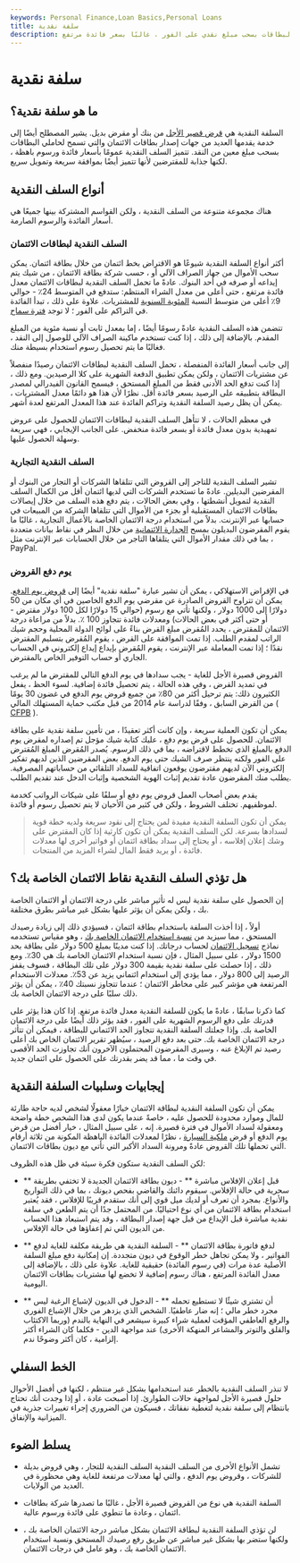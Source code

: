 ```yaml
---
keywords: Personal Finance,Loan Basics,Personal Loans
title: سلفة نقدية
description: السلفة النقدية هي خدمة تقدمها جهات إصدار بطاقات الائتمان والتي تسمح لحاملي البطاقات بسحب مبلغ نقدي على الفور ، غالبًا بسعر فائدة مرتفع.
---
```


# سلفة نقدية
## ما هو سلفة نقدية؟

السلفة النقدية هي [قرض قصير الأجل](/shorttermdebt) من بنك أو مقرض بديل. يشير المصطلح أيضًا إلى خدمة يقدمها العديد من جهات إصدار بطاقات الائتمان والتي تسمح لحاملي البطاقات بسحب مبلغ معين من النقد. تتميز السلف النقدية عمومًا بأسعار فائدة ورسوم باهظة ، لكنها جذابة للمقترضين لأنها تتميز أيضًا بموافقة سريعة وتمويل سريع.

## أنواع السلف النقدية

هناك مجموعة متنوعة من السلف النقدية ، ولكن القواسم المشتركة بينها جميعًا هي أسعار الفائدة والرسوم الصارمة.

### السلف النقدية لبطاقات الائتمان

أكثر أنواع السلفة النقدية شيوعًا هو الاقتراض بخط ائتمان من خلال بطاقة ائتمان. يمكن سحب الأموال من جهاز الصراف الآلي أو ، حسب شركة بطاقة الائتمان ، من شيك يتم إيداعه أو صرفه في أحد البنوك. عادةً ما تحمل السلف النقدية لبطاقات الائتمان معدل فائدة مرتفع ، حتى أعلى من معدل الشراء المنتظم: ستدفع في المتوسط 24٪ - حوالي 9٪ أعلى من متوسط النسبة [المئوية السنوية](/apr) للمشتريات. علاوة على ذلك ، تبدأ الفائدة في التراكم على الفور ؛ لا توجد [فترة سماح](/grace_period).

تتضمن هذه السلف النقدية عادةً رسومًا أيضًا ، إما بمعدل ثابت أو نسبة مئوية من المبلغ المقدم. بالإضافة إلى ذلك ، إذا كنت تستخدم ماكينة الصراف الآلي للوصول إلى النقد ، فغالبًا ما يتم تحصيل رسوم استخدام بسيطة منك.

إلى جانب أسعار الفائدة المنفصلة ، تحمل السلف النقدية لبطاقات الائتمان رصيدًا منفصلاً عن مشتريات الائتمان ، ولكن يمكن تطبيق الدفعة الشهرية على كلا الرصيدين. ومع ذلك ، إذا كنت تدفع الحد الأدنى فقط من المبلغ المستحق ، فيسمح القانون الفيدرالي لمصدر البطاقة بتطبيقه على الرصيد بسعر فائدة أقل. نظرًا لأن هذا هو دائمًا معدل المشتريات ، يمكن أن يظل رصيد السلفة النقدية وتراكم الفائدة عند هذا المعدل المرتفع لعدة أشهر.

في معظم الحالات ، لا تتأهل السلف النقدية لبطاقات الائتمان للحصول على عروض تمهيدية بدون معدل فائدة أو بسعر فائدة منخفض. على الجانب الإيجابي ، فهي سريعة وسهلة الحصول عليها.

### السلف النقدية التجارية

تشير السلف النقدية للتاجر إلى القروض التي تتلقاها الشركات أو التجار من البنوك أو المقرضين البديلين. عادةً ما تستخدم الشركات التي لديها ائتمان أقل من الكمال السلف النقدية لتمويل أنشطتها ، وفي بعض الحالات ، يتم دفع هذه السلف من خلال إيصالات بطاقات الائتمان المستقبلية أو بجزء من الأموال التي تتلقاها الشركة من المبيعات في حسابها عبر الإنترنت. بدلاً من استخدام درجة الائتمان الخاصة بالأعمال التجارية ، غالبًا ما يقوم المقرضون البديلون بمسح [الجدارة الائتمانية](/credit-worthiness) من خلال النظر في نقاط بيانات متعددة ، بما في ذلك مقدار الأموال التي يتلقاها التاجر من خلال الحسابات عبر الإنترنت مثل PayPal.

### يوم دفع القروض

في الإقراض الاستهلاكي ، يمكن أن تشير عبارة "سلفة نقدية" أيضًا إلى [قروض يوم الدفع](/payday-loans). يمكن أن تتراوح القروض الصادرة عن مقرضي يوم الدفع الخاصين في أي مكان من 50 دولارًا إلى 1000 دولار ، ولكنها تأتي مع رسوم (حوالي 15 دولارًا لكل 100 دولار مقترض - أو حتى أكثر في بعض الحالات) ومعدلات فائدة تتجاوز 100 ٪. بدلاً من مراعاة درجة الائتمان للمقترض ، يحدد المُقرض مبلغ القرض بناءً على لوائح الدولة المحلية وحجم شيك الراتب لمقدم الطلب. إذا تمت الموافقة على القرض ، يقوم المُقرض بتسليم المقترض نقدًا ؛ إذا تمت المعاملة عبر الإنترنت ، يقوم المُقرض بإيداع إيداع إلكتروني في الحساب الجاري أو حساب التوفير الخاص بالمقترض.

القروض قصيرة الأجل للغاية - يجب سدادها في يوم الدفع التالي للمقترض ما لم يرغب في تمديد القرض ، وفي هذه الحالة ، يتم تحصيل فائدة إضافية. لسوء الحظ ، يفعل الكثيرون ذلك: يتم ترحيل أكثر من 80٪ من جميع قروض يوم الدفع في غضون 30 يومًا من القرض السابق ، وفقًا لدراسة عام 2014 من قبل مكتب حماية المستهلك المالي ( [CFPB](/consumer-financial-protection-bureau-cfpb) ).

يمكن أن تكون العملية سريعة ، وإن كانت أكثر تعقيدًا ، من تأمين سلفة نقدية على بطاقة الائتمان. للحصول على قرض يوم دفع ، عليك كتابة شيك مؤجل تم إصداره لمقرض يوم الدفع بالمبلغ الذي تخطط لاقتراضه ، بما في ذلك الرسوم. يُصدر المُقرض المبلغ المُقترض على الفور ولكنه ينتظر صرف الشيك حتى يوم الدفع. بعض المقرضين الذين لديهم تفكير إلكتروني الآن لديهم مقترضون يوقعون اتفاقية للسداد التلقائي من حساباتهم المصرفية. يطلب منك المقرضون عادة تقديم إثبات الهوية الشخصية وإثبات الدخل عند تقديم الطلب.

يقدم بعض أصحاب العمل قروض يوم دفع أو سلفًا على شيكات الرواتب كخدمة لموظفيهم. تختلف الشروط ، ولكن في كثير من الأحيان لا يتم تحصيل رسوم أو فائدة.

> يمكن أن تكون السلفة النقدية مفيدة لمن يحتاج إلى نقود سريعة ولديه خطة قوية لسدادها بسرعة. لكن السلف النقدية يمكن أن تكون كارثية إذا كان المقترض على وشك إعلان إفلاسه ، أو يحتاج إلى سداد بطاقة ائتمان أو فواتير أخرى لها معدلات فائدة ، أو يريد فقط المال لشراء المزيد من المنتجات.

>

## هل تؤذي السلف النقدية نقاط الائتمان الخاصة بك؟

إن الحصول على سلفة نقدية ليس له تأثير مباشر على درجة الائتمان أو الائتمان الخاصة بك ، ولكن يمكن أن يؤثر عليها بشكل غير مباشر بطرق مختلفة.

أولاً ، إذا أخذت السلفة باستخدام بطاقة ائتمان ، فسيؤدي ذلك إلى زيادة رصيدك المستحق ، مما سيزيد من [نسبة استخدام الائتمان الخاصة بك](/credit-utilization-rate) ، وهو مقياس تستخدمه نماذج [تسجيل الائتمان](/credit_scoring) لحساب درجاتك. إذا كنت مدينًا بمبلغ 500 دولار على بطاقة بحد 1500 دولار ، على سبيل المثال ، فإن نسبة استخدام الائتمان الخاصة بك هي 30٪. ومع ذلك ، إذا حصلت على سلفة نقدية بقيمة 300 دولار على تلك البطاقة ، فسوف يقفز الرصيد إلى 800 دولار ، مما يؤدي إلى استخدام ائتماني يزيد عن 53٪. معدلات الاستخدام المرتفعة هي مؤشر كبير على مخاطر الائتمان ؛ عندما تتجاوز نسبتك 40٪ ، يمكن أن يؤثر ذلك سلبًا على درجة الائتمان الخاصة بك.

كما ذكرنا سابقًا ، عادةً ما يكون للسلفة النقدية معدل فائدة مرتفع. إذا كان هذا يؤثر على قدرتك على دفع الرسوم الشهرية على الفور ، فقد يؤثر ذلك أيضًا على درجة الائتمان الخاصة بك. وإذا جعلتك السلفة النقدية تتجاوز الحد الائتماني للبطاقة ، فيمكن أن تتأثر درجة الائتمان الخاصة بك. حتى بعد دفع الرصيد ، سيُظهر تقرير الائتمان الخاص بك أعلى رصيد تم الإبلاغ عنه ، وسيرى المقرضون المحتملون الآخرون أنك تجاوزت الحد الأقصى في وقت ما ، مما قد يضر بقدرتك على الحصول على ائتمان جديد.

## إيجابيات وسلبيات السلفة النقدية

يمكن أن تكون السلفة النقدية لبطاقة الائتمان خيارًا معقولًا لشخص لديه حاجة طارئة للمال وموارد محدودة للحصول عليه ، خاصةً عندما يكون لدى هذا الشخص خطة واضحة ومعقولة لسداد الأموال في فترة قصيرة. إنه ، على سبيل المثال ، خيار أفضل من قرض يوم الدفع أو قرض [ملكية السيارة](/car-title-loan) ، نظرًا لمعدلات الفائدة الباهظة المكونة من ثلاثة أرقام التي تحملها تلك القروض عادةً ومرونة السداد الأكبر التي تأتي مع ديون بطاقات الائتمان.

لكن السلف النقدية ستكون فكرة سيئة في ظل هذه الظروف:

- ** قبل إعلان الإفلاس مباشرة ** - ديون بطاقة الائتمان الجديدة لا تختفي بطريقة سحرية في حالة الإفلاس. سيقوم دائنك والقاضي بفحص ديونك ، بما في ذلك التواريخ والأنواع. بمجرد أن تعرف أو لديك ميل قوي إلى أنك ستقدم قريبًا للإفلاس ، فقد يُعتبر استخدام بطاقة الائتمان من أي نوع احتياليًا. من المحتمل جدًا أن يتم الطعن في سلفة نقدية مباشرة قبل الإيداع من قبل جهة إصدار البطاقة ، وقد يتم استبعاد هذا الحساب من الديون التي تم إعفاؤها في حالة الإفلاس.

- ** لدفع فاتورة بطاقة الائتمان ** - السلفة النقدية هي طريقة مكلفة للغاية لدفع الفواتير ، ولا يمكن تجاهل خطر الوقوع في ديون متجددة. إن إمكانية دفع مبلغ السلفة الأصلية عدة مرات (في رسوم الفائدة) حقيقية للغاية. علاوة على ذلك ، بالإضافة إلى معدل الفائدة المرتفع ، هناك رسوم إضافية لا تخضع لها مشتريات بطاقات الائتمان اليومية.

- ** أن تشتري شيئًا لا تستطيع تحمله ** - الدخول في الديون لإشباع الرغبة ليس مجرد خطر مالي ؛ إنه ضار عاطفيًا. الشخص الذي يزدهر من خلال الإشباع الفوري والرفع العاطفي المؤقت لعملية شراء كبيرة سيشعر في النهاية بالندم (وربما الاكتئاب والقلق والتوتر والمشاعر المنهكة الأخرى) عند مواجهة الدين - فكلما كان الشراء أكثر إلزامية ، كان أكثر وضوحًا ندم.

## الخط السفلي

لا تنذر السلف النقدية بالخطر عند استخدامها بشكل غير منتظم ، لكنها في أفضل الأحوال حلول قصيرة الأجل لمواجهة حالات الطوارئ. إذا أصبحت عادة ، أو إذا وجدت أنك تحتاج بانتظام إلى سلفة نقدية لتغطية نفقاتك ، فسيكون من الضروري إجراء تغييرات جذرية في الميزانية والإنفاق.

## يسلط الضوء

- تشمل الأنواع الأخرى من السلف النقدية السلف النقدية للتجار ، وهي قروض بديلة للشركات ، وقروض يوم الدفع ، والتي لها معدلات مرتفعة للغاية وهي محظورة في العديد من الولايات.

- السلفة النقدية هي نوع من القروض قصيرة الأجل ، غالبًا ما تصدرها شركة بطاقات ائتمان ، وعادة ما تنطوي على فائدة ورسوم عالية.

- لن تؤذي السلفة النقدية لبطاقة الائتمان بشكل مباشر درجة الائتمان الخاصة بك ، ولكنها ستضر بها بشكل غير مباشر عن طريق رفع رصيدك المستحق ونسبة استخدام الائتمان الخاصة بك ، وهو عامل في درجات الائتمان.

